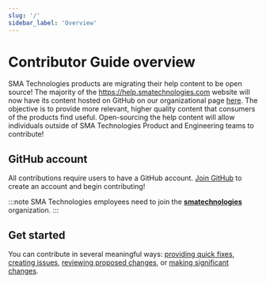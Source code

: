 ```yaml
---
slug: '/'
sidebar_label: 'Overview'
---
```


# Contributor Guide overview

SMA Technologies products are migrating their help content to be open source!  The majority of the <https://help.smatechnologies.com> website will now have its content hosted on GitHub on our organizational page [here](https://github.com/smatechnologies).  The objective is to provide more relevant, higher quality content that consumers of the products find useful.  Open-sourcing the help content will allow individuals outside of SMA Technologies Product and Engineering teams to contribute!

## GitHub account

All contributions require users to have a GitHub account.  [Join GitHub](https://github.com/join) to create an account and begin contributing!

:::note
SMA Technologies employees need to join the **[smatechnologies](https://github.com/smatechnologies)** organization.
:::

## Get started

You can contribute in several meaningful ways: [providing quick fixes](github.md#making-quick-fixes), [creating issues](github.md#reporting-issues), [reviewing proposed changes](github.md#review-proposed-changes), or [making significant changes](work-local.md).
